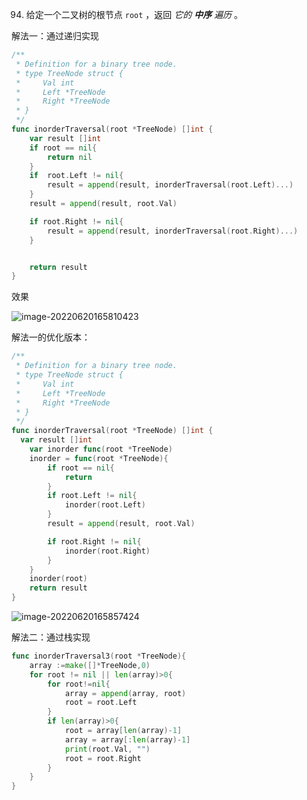 

94. 给定一个二叉树的根节点 `root` ，返回 *它的 **中序** 遍历* 。

解法一：通过递归实现

```go
/**
 * Definition for a binary tree node.
 * type TreeNode struct {
 *     Val int
 *     Left *TreeNode
 *     Right *TreeNode
 * }
 */
func inorderTraversal(root *TreeNode) []int {
	var result []int
    if root == nil{
        return nil
    }
	if  root.Left != nil{
		result = append(result, inorderTraversal(root.Left)...)
	}
	result = append(result, root.Val)

	if root.Right != nil{
		result = append(result, inorderTraversal(root.Right)...)
	}


	return result
}
```

效果

![image-20220620165810423](https://soft-package-xisheng.oss-cn-hangzhou.aliyuncs.com/picture/diary/image-20220620165810423.png)

解法一的优化版本：

```go
/**
 * Definition for a binary tree node.
 * type TreeNode struct {
 *     Val int
 *     Left *TreeNode
 *     Right *TreeNode
 * }
 */
func inorderTraversal(root *TreeNode) []int {
  var result []int
	var inorder func(root *TreeNode)
	inorder = func(root *TreeNode){
		if root == nil{
			return
		}
		if root.Left != nil{
			inorder(root.Left)
		}
		result = append(result, root.Val)

		if root.Right != nil{
			inorder(root.Right)
		}
	}
	inorder(root)
	return result
}
```



![image-20220620165857424](https://soft-package-xisheng.oss-cn-hangzhou.aliyuncs.com/picture/diary/image-20220620165857424.png)



解法二：通过栈实现

```go
func inorderTraversal3(root *TreeNode){
	array :=make([]*TreeNode,0)
	for root != nil || len(array)>0{
		for root!=nil{
			array = append(array, root)
			root = root.Left
		}
		if len(array)>0{
			root = array[len(array)-1]
			array = array[:len(array)-1]
			print(root.Val, "")
			root = root.Right
		}
	}
}
```

